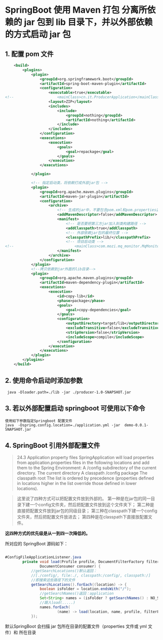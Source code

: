 # SpringBoot 使用 Maven 打包 分离所依赖的 jar 包到 lib 目录下，并以外部依赖的方式启动 jar 包

## 1. 配置 pom 文件

~~~xml
	<build>
		<plugins>
			<plugin>
				<groupId>org.springframework.boot</groupId>
				<artifactId>spring-boot-maven-plugin</artifactId>
				<configuration>
					<executable>true</executable>
<!--					<mainClass>cn.it.ProducerApplication</mainClass>-->
					<layout>ZIP</layout>
					<includes>
						<include>
							<groupId>nothing</groupId>
							<artifactId>nothing</artifactId>
						</include>
					</includes>
				</configuration>
				<executions>
					<execution>
						<goals>
							<goal>repackage</goal>
						</goals>
					</execution>
				</executions>

			</plugin>

			<!-- 指定启动类，将依赖打成外部jar包 -->
			<plugin>
				<groupId>org.apache.maven.plugins</groupId>
				<artifactId>maven-jar-plugin</artifactId>
				<configuration>
					<archive>
						<!-- 生成的jar中，不要包含pom.xml和pom.properties这两个文件 -->
						<addMavenDescriptor>false</addMavenDescriptor>
						<manifest>
							<!-- 是否要把第三方jar加入到类构建路径 -->
							<addClasspath>true</addClasspath>
							<!-- 外部依赖jar包的最终位置 -->
							<classpathPrefix>lib/</classpathPrefix>
							<!-- 项目启动类 -->
<!--							<mainClass>com.mozi.mq_monitor.MqMonitorApplication</mainClass>-->
						</manifest>
					</archive>
				</configuration>
			</plugin>
			<!--拷贝依赖到jar外面的lib目录-->
			<plugin>
				<groupId>org.apache.maven.plugins</groupId>
				<artifactId>maven-dependency-plugin</artifactId>
				<executions>
					<execution>
						<id>copy-lib</id>
						<phase>package</phase>
						<goals>
							<goal>copy-dependencies</goal>
						</goals>
						<configuration>
							<outputDirectory>target/lib</outputDirectory>
							<excludeTransitive>false</excludeTransitive>
							<stripVersion>false</stripVersion>
							<includeScope>compile</includeScope>
						</configuration>
					</execution>
				</executions>
			</plugin>
		</plugins>
	</build>
~~~

## 2. 使用命令启动时添加参数

~~~ shell
 java -Dloader.path=./lib -jar ./producer-1.0-SNAPSHOT.jar
~~~

## 3. 若以外部配置启动 springboot 可使用以下命令

~~~ shell
使用如下参数指定Springboot 配置文件
java  -Dspring.config.location=./application.yml -jar  demo-0.0.1-SNAPSHOT.jar
~~~

## 4. SpringBoot 引用外部配置文件

> 24.3 Application property files
SpringApplication will load properties from application.properties files in the following locations and add them to the Spring Environment:
A /config subdirectory of the current directory.
The current directory
A classpath /config package
The classpath root
The list is ordered by precedence (properties defined in locations higher in the list override those defined in lower locations).
  
> 这里说了四种方式可以把配置文件放到外部的。
第一种是在jar包的同一目录下建一个config文件夹，然后把配置文件放到这个文件夹下；
第二种是直接把配置文件放到jar包的同级目录；
第三种在classpath下建一个config文件夹，然后把配置文件放进去；
第四种是在classpath下直接放配置文件。

**这四种方式的优先级是从一到四一次降低的。**

所对应的 SpringBoot 源码如下：
~~~ java

#ConfigFileApplicationListener.java
        private void load(Profile profile, DocumentFilterFactory filterFactory,
                DocumentConsumer consumer) {
            //getSearchLocations()默认返回：
            //[./config/, file:./, classpath:/config/, classpath:/]
            //即搜索这些路径下的文件
            getSearchLocations().forEach((location) -> {
                boolean isFolder = location.endsWith("/");
                //getSearchNames()返回：application
                Set<String> names = (isFolder ? getSearchNames() : NO_SEARCH_NAMES);
                //跟入load(.....)
                names.forEach(
                        (name) -> load(location, name, profile, filterFactory, consumer));
            });

~~~

默认SpringBoot 会扫描 jar 包所在目录的配置文件（properties 文件或 yml 文件）和 所在目录

